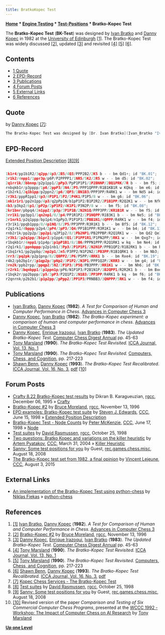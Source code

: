 ```yaml
---
title: BratkoKopec Test
---
```

**[Home](Home "Home") * [Engine Testing](Engine_Testing "Engine Testing") * [Test-Positions](Test-Positions "Test-Positions") * Bratko-Kopec Test**

The **Bratko-Kopec Test** (**BK-Test**) was designed by [Ivan Bratko](Ivan_Bratko "Ivan Bratko") and [Danny Kopec](Danny_Kopec "Danny Kopec") in 1982 at the [University of Edinburgh](University_of_Edinburgh "University of Edinburgh") <a id="cite-note-1" href="#cite-ref-1">[1]</a>. The Bratko-Kopec Test was widely discussed <a id="cite-note-2" href="#cite-ref-2">[2]</a>, updated <a id="cite-note-3" href="#cite-ref-3">[3]</a> and revisited <a id="cite-note-4" href="#cite-ref-4">[4]</a> <a id="cite-note-5" href="#cite-ref-5">[5]</a> <a id="cite-note-6" href="#cite-ref-6">[6]</a>.

## Contents

- [1 Quote](#quote)
- [2 EPD-Record](#epd-record)
- [3 Publications](#publications)
- [4 Forum Posts](#forum-posts)
- [5 External Links](#external-links)
- [6 References](#references)

## Quote

by [Danny Kopec](Danny_Kopec "Danny Kopec") <a id="cite-note-7" href="#cite-ref-7">[7]</a>:

```C++
The Bratko-Kopec Test was designed by [Dr. Ivan Bratko](Ivan_Bratko "Ivan Bratko") and [Dr. Danny Kopec](Danny_Kopec "Danny Kopec") in 1982 to evaluate human or machine chess ability based on the presence or absence of certain knowledge (i.e. Master, Expert, Novice, etc). This test has been a standard for nearly 20 years in computer chess. Experience has shown it very reliable in corresponding to the chess rating of humans and machines. 

```

## EPD-Record

[Extended Position Description](Extended_Position_Description "Extended Position Description") <a id="cite-note-8" href="#cite-ref-8">[8]</a><a id="cite-note-9" href="#cite-ref-9">[9]</a>

```C++

1k1r4/pp1b1R2/3q2pp/4p3/2B5/4Q3/PPP2B2/2K5 b - - bm Qd1+; id "BK.01";
3r1k2/4npp1/1ppr3p/p6P/P2PPPP1/1NR5/5K2/2R5 w - - bm d5; id "BK.02";
2q1rr1k/3bbnnp/p2p1pp1/2pPp3/PpP1P1P1/1P2BNNP/2BQ1PRK/7R b - - bm f5; id "BK.03";
rnbqkb1r/p3pppp/1p6/2ppP3/3N4/2P5/PPP1QPPP/R1B1KB1R w KQkq - bm e6; id "BK.04";
r1b2rk1/2q1b1pp/p2ppn2/1p6/3QP3/1BN1B3/PPP3PP/R4RK1 w - - bm Nd5 a4; id "BK.05";
2r3k1/pppR1pp1/4p3/4P1P1/5P2/1P4K1/P1P5/8 w - - bm g6; id "BK.06";
1nk1r1r1/pp2n1pp/4p3/q2pPp1N/b1pP1P2/B1P2R2/2P1B1PP/R2Q2K1 w - - bm Nf6; id "BK.07";
4b3/p3kp2/6p1/3pP2p/2pP1P2/4K1P1/P3N2P/8 w - - bm f5; id "BK.08";
2kr1bnr/pbpq4/2n1pp2/3p3p/3P1P1B/2N2N1Q/PPP3PP/2KR1B1R w - - bm f5; id "BK.09";
3rr1k1/pp3pp1/1qn2np1/8/3p4/PP1R1P2/2P1NQPP/R1B3K1 b - - bm Ne5; id "BK.10";
2r1nrk1/p2q1ppp/bp1p4/n1pPp3/P1P1P3/2PBB1N1/4QPPP/R4RK1 w - - bm f4; id "BK.11";
r3r1k1/ppqb1ppp/8/4p1NQ/8/2P5/PP3PPP/R3R1K1 b - - bm Bf5; id "BK.12";
r2q1rk1/4bppp/p2p4/2pP4/3pP3/3Q4/PP1B1PPP/R3R1K1 w - - bm b4; id "BK.13";
rnb2r1k/pp2p2p/2pp2p1/q2P1p2/8/1Pb2NP1/PB2PPBP/R2Q1RK1 w - - bm Qd2 Qe1; id "BK.14";
2r3k1/1p2q1pp/2b1pr2/p1pp4/6Q1/1P1PP1R1/P1PN2PP/5RK1 w - - bm Qxg7+; id "BK.15";
r1bqkb1r/4npp1/p1p4p/1p1pP1B1/8/1B6/PPPN1PPP/R2Q1RK1 w kq - bm Ne4; id "BK.16";
r2q1rk1/1ppnbppp/p2p1nb1/3Pp3/2P1P1P1/2N2N1P/PPB1QP2/R1B2RK1 b - - bm h5; id "BK.17";
r1bq1rk1/pp2ppbp/2np2p1/2n5/P3PP2/N1P2N2/1PB3PP/R1B1QRK1 b - - bm Nb3; id "BK.18";
3rr3/2pq2pk/p2p1pnp/8/2QBPP2/1P6/P5PP/4RRK1 b - - bm Rxe4; id "BK.19";
r4k2/pb2bp1r/1p1qp2p/3pNp2/3P1P2/2N3P1/PPP1Q2P/2KRR3 w - - bm g4; id "BK.20";
3rn2k/ppb2rpp/2ppqp2/5N2/2P1P3/1P5Q/PB3PPP/3RR1K1 w - - bm Nh6; id "BK.21";
2r2rk1/1bqnbpp1/1p1ppn1p/pP6/N1P1P3/P2B1N1P/1B2QPP1/R2R2K1 b - - bm Bxe4; id "BK.22";
r1bqk2r/pp2bppp/2p5/3pP3/P2Q1P2/2N1B3/1PP3PP/R4RK1 b kq - bm f6; id "BK.23";
r2qnrnk/p2b2b1/1p1p2pp/2pPpp2/1PP1P3/PRNBB3/3QNPPP/5RK1 w - - bm f4; id "BK.24";

```

## Publications

- [Ivan Bratko](Ivan_Bratko "Ivan Bratko"), [Danny Kopec](Danny_Kopec "Danny Kopec") (**1982**). *A Test for Comparison of Human and Computer Performance in Chess*. [Advances in Computer Chess 3](Advances_in_Computer_Chess_3 "Advances in Computer Chess 3")
- [Danny Kopec](Danny_Kopec "Danny Kopec"), [Ivan Bratko](Ivan_Bratko "Ivan Bratko") (**1982**). *The Bratko-Kopec experiment: a comparison of human and computer performance in chess*. [Advances in Computer Chess 3](Advances_in_Computer_Chess_3 "Advances in Computer Chess 3")
- [Danny Kopec](Danny_Kopec "Danny Kopec"), [Enrique Irazoqui](Enrique_Irazoqui "Enrique Irazoqui"), [Ivan Bratko](Ivan_Bratko "Ivan Bratko") (**1983**). *The Updated Bratko-Kopec Test.* [Computer Chess Digest Annual](Computer_Chess_Reports "Computer Chess Reports") pp. 45-63
- [Tony Marsland](Tony_Marsland "Tony Marsland") (**1990**). *The Bratko-Kopec Test Revisited.* [ICCA Journal, Vol. 13, No. 1](ICGA_Journal#13_1 "ICGA Journal")
- [Tony Marsland](Tony_Marsland "Tony Marsland") (**1990**). *The Bratko-Kopec Test Revisited.* [Computers, Chess, and Cognition](Computers,_Chess,_and_Cognition "Computers, Chess, and Cognition"), pp. 217-223
- [Shawn Benn](Shawn_Benn "Shawn Benn"), [Danny Kopec](Danny_Kopec "Danny Kopec") (**1993**). *The Bratko-Kopec Test Recalibrated.* [ICCA Journal, Vol. 16, No. 3](ICGA_Journal#16_3 "ICGA Journal"), [pdf](http://www.sci.brooklyn.cuny.edu/%7Ekopec/Publications/Publications/O_11_C.pdf) <a id="cite-note-10" href="#cite-ref-10">[10]</a>

## Forum Posts

- [Crafty 8.22 Bratko-Kopec test results](http://groups.google.com/group/rec.games.chess.computer/browse_frm/thread/bc8ba788f6d3836a#) by Dikran B. Karagueuzian, [rgcc](Computer_Chess_Forums "Computer Chess Forums"), December 06, 1995 » [Crafty](Crafty "Crafty")
- [Bratko-Kopec #2](http://groups.google.com/group/rec.games.chess.computer/browse_frm/thread/0733eaf1e65d1610#) by [Bruce Moreland](Bruce_Moreland "Bruce Moreland"), [rgcc](Computer_Chess_Forums "Computer Chess Forums"), November 13, 1996
- [EPD examples: Bratko-Kopec test suite](https://www.stmintz.com/ccc/index.php?id=20631) by [Steven J. Edwards](Steven_Edwards "Steven Edwards"), [CCC](CCC "CCC"), June 15, 1998 » [Extended Position Description](Extended_Position_Description "Extended Position Description")
- [Bratko-Kopec Test - Node Counts](https://www.stmintz.com/ccc/index.php?id=20796) by [Peter McKenzie](Peter_McKenzie "Peter McKenzie"), [CCC](CCC "CCC"), June 17, 1998 » [Node](Node "Node")
- [Test suites](http://groups.google.com/group/rec.games.chess.computer/browse_frm/thread/ac567bf987ff0427#) by [David Rasmussen](David_Rasmussen "David Rasmussen"), [rgcc](Computer_Chess_Forums "Computer Chess Forums"), October 25, 1998
- [Two questions: Bratko Kopec and variations on the killer heuristic](https://www.stmintz.com/ccc/index.php?id=357334) by [Artem Pyatakov](Artem_Petakov "Artem Petakov"), [CCC](CCC "CCC"), March 31, 2004 » [Killer Heuristic](Killer_Heuristic "Killer Heuristic")
- [Sanny: Some test positions for you](http://groups.google.com/group/rec.games.chess.misc/browse_frm/thread/39e2b493928369fe#) by Guest, [rec.games.chess.misc](Computer_Chess_Forums "Computer Chess Forums"), August 18, 2008
- [The Bratko-Kopec test set from 1982, a final opinion](http://talkchess.com/forum3/viewtopic.php?f=6&t=57166) by [Vincent Lejeune](index.php?title=Vincent_Lejeune&action=edit&redlink=1 "Vincent Lejeune (page does not exist)"), [CCC](CCC "CCC"), August 3, 2015

## External Links

- [An implementation of the Bratko-Kopec Test using python-chess](https://gist.github.com/niklasf/73c9565719d124af64ff) by [Niklas Fiekas](Niklas_Fiekas "Niklas Fiekas") » [python-chess](Python-chess "Python-chess")

## References

1. <a id="cite-ref-1" href="#cite-note-1">[1]</a> [Ivan Bratko](Ivan_Bratko "Ivan Bratko"), [Danny Kopec](Danny_Kopec "Danny Kopec") (**1982**). *A Test for Comparison of Human and Computer Performance in Chess*. [Advances in Computer Chess 3](Advances_in_Computer_Chess_3 "Advances in Computer Chess 3")
1. <a id="cite-ref-2" href="#cite-note-2">[2]</a> [Bratko-Kopec #2](http://groups.google.com/group/rec.games.chess.computer/browse_frm/thread/0733eaf1e65d1610#) by [Bruce Moreland](Bruce_Moreland "Bruce Moreland"), [rgcc](Computer_Chess_Forums "Computer Chess Forums"), November 13, 1996
1. <a id="cite-ref-3" href="#cite-note-3">[3]</a> [Danny Kopec](Danny_Kopec "Danny Kopec"), [Enrique Irazoqui](Enrique_Irazoqui "Enrique Irazoqui"), [Ivan Bratko](Ivan_Bratko "Ivan Bratko") (**1983**). *The Updated Bratko-Kopec Test.* [Computer Chess Digest Annual](Computer_Chess_Reports "Computer Chess Reports") pp. 45-63
1. <a id="cite-ref-4" href="#cite-note-4">[4]</a> [Tony Marsland](Tony_Marsland "Tony Marsland") (**1990**). *The Bratko-Kopec Test Revisited.* [ICCA Journal, Vol. 13, No. 1](ICGA_Journal#13_1 "ICGA Journal")
1. <a id="cite-ref-5" href="#cite-note-5">[5]</a> [Tony Marsland](Tony_Marsland "Tony Marsland") (**1990**). *The Bratko-Kopec Test Revisited.* [Computers, Chess, and Cognition](Computers,_Chess,_and_Cognition "Computers, Chess, and Cognition"), pp. 217-223
1. <a id="cite-ref-6" href="#cite-note-6">[6]</a> [Shawn Benn](Shawn_Benn "Shawn Benn"), [Danny Kopec](Danny_Kopec "Danny Kopec") (**1993**). *The Bratko-Kopec Test Recalibrated.* [ICCA Journal, Vol. 16, No. 3](ICGA_Journal#16_3 "ICGA Journal"), [pdf](http://www.sci.brooklyn.cuny.edu/%7Ekopec/Publications/Publications/O_11_C.pdf)
1. <a id="cite-ref-7" href="#cite-note-7">[7]</a> [Kopec Chess Services - The Bratko-Kopec Test](http://www.kopecchess.com/bratko.html)
1. <a id="cite-ref-8" href="#cite-note-8">[8]</a> [Test suites](http://groups.google.com/group/rec.games.chess.computer/browse_frm/thread/ac567bf987ff0427#) by [David Rasmussen](David_Rasmussen "David Rasmussen"), [rgcc](Computer_Chess_Forums "Computer Chess Forums"), October 25, 1998
1. <a id="cite-ref-9" href="#cite-note-9">[9]</a> [Sanny: Some test positions for you](http://groups.google.com/group/rec.games.chess.misc/browse_frm/thread/39e2b493928369fe#) by Guest, [rec.games.chess.misc](Computer_Chess_Forums "Computer Chess Forums"), August 18, 2008
1. <a id="cite-ref-10" href="#cite-note-10">[10]</a> Revised version of the paper *Comparison and Testing of Six Commercial Computer Chess Programs*, presented at the [WCCC 1992 - Workshop: The Impact of Computer Chess on AI Research](WCCC_1992#Workshop "WCCC 1992") by [Tony Marsland](Tony_Marsland "Tony Marsland")

**[Up one Level](Test-Positions "Test-Positions")**

